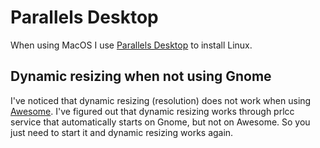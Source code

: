 # Parallels Desktop

When using MacOS I use [Parallels Desktop](https://www.parallels.com/products/desktop/) to install Linux.

## Dynamic resizing when not using Gnome

I've noticed that dynamic resizing \(resolution\) does not work when using [Awesome](https://awesomewm.org/). I've figured out that dynamic resizing works through prlcc service that automatically starts on Gnome, but not on Awesome. So you just need to start it and dynamic resizing works again.

